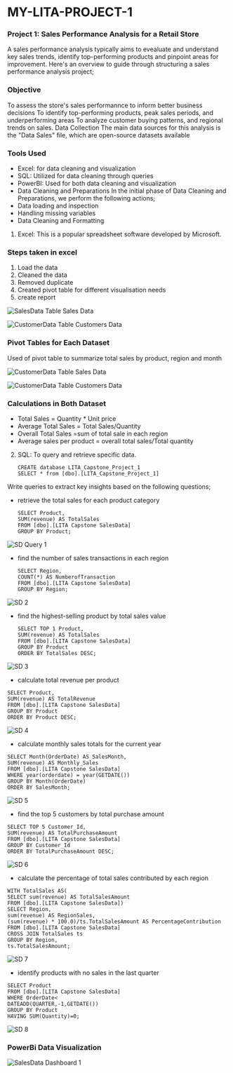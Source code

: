 # MY-LITA-PROJECT-1
### Project 1: Sales Performance Analysis for a Retail Store
A sales performance analysis typically aims to evealuate and understand key sales trends, identify top-performing products and pinpoint areas for improvement. Here's an overview to guide through structuring a sales performance analysis project;

### Objective
To assess the store's sales performannce to inform better business decisions
To identify top-performing products, peak sales periods, and underperforming areas
To analyze customer buying patterns, and regional trends on sales.
Data Collection The main data sources for this analysis is the "Data Sales" file, which are open-source datasets available

### Tools Used

- Excel: for data cleaning and visualization
- SQL: Utilized for data cleaning through queries
- PowerBI: Used for both data cleaning and visualization
- Data Cleaning and Preparations In the initial phase of Data Cleaning and Preparations, we perform the following actions;
- Data loading and inspection
- Handling missing variables
- Data Cleaning and Formatting
  
1. Excel: This is a popular spreadsheet software developed by Microsoft.
### Steps taken in excel
1. Load the data
2. Cleaned the data
3. Removed duplicate
4. Created pivot table for different visualisation needs
5. create report
  
![SalesData Table](https://github.com/user-attachments/assets/2ff6d740-0809-40df-92da-a5de5735d737)
Sales Data


![CustomerData Table](https://github.com/user-attachments/assets/45b8881d-0c45-470b-ad3e-9291e7d1a944)
Customers Data


### Pivot Tables for Each Dataset
Used of pivot table to summarize total sales by product, region and month

![CustomerData Table](https://github.com/user-attachments/assets/be05aa59-cd67-4d0a-8d6f-25ebc9347d6c)
Sales Data


![CustomerData Table](https://github.com/user-attachments/assets/d14455fb-60f6-4487-a0dc-194be1b44179)
Customers Data

### Calculations in Both Dataset
- Total Sales =   Quantity * Unit price
- Average Total Sales = Total Sales/Quantity
- Overall Total Sales =sum of total sale in each region
- Average sales per product = overall total sales/Total quantity

  
2. SQL: To query and retrieve specific data.

   ```
   CREATE database LITA_Capstone_Project_1
   SELECT * from [dbo].[LITA_Capstone_Project_1]
   ```

Write queries to extract key insights based on the following questions;

- retrieve the total sales for each product category
  
   ```
   SELECT Product,
   SUM(revenue) AS TotalSales
   FROM [dbo].[LITA Capstone SalesData]
   GROUP BY Product;
   ```
  
![SD Query 1](https://github.com/user-attachments/assets/2f16b1bd-7d50-44f9-bf0c-22d7c720c480)

- find the number of sales transactions in each region
  
   ```
   SELECT Region,
   COUNT(*) AS NumberofTransaction
   FROM [dbo].[LITA Capstone SalesData]
   GROUP BY Region;
   ```
![SD 2](https://github.com/user-attachments/assets/52558fb3-cb05-400c-aca3-dfd2bdf4f452)


- find the highest-selling product by total sales value
  
  ```
  SELECT TOP 1 Product,
  SUM(revenue) AS TotalSales
  FROM [dbo].[LITA Capstone SalesData]
  GROUP BY Product
  ORDER BY TotalSales DESC;
  ```
![SD 3](https://github.com/user-attachments/assets/8268c0b0-c4f6-44f5-9b88-68e2bedb2630)

  
- calculate total revenue per product
  
 ```
 SELECT Product,
 SUM(revenue) AS TotalRevenue
 FROM [dbo].[LITA Capstone SalesData]
 GROUP BY Product
 ORDER BY Product DESC;
 ```
![SD 4](https://github.com/user-attachments/assets/0020fe00-af8e-4b0a-8bbd-c95d2bd104e1)


- calculate monthly sales totals for the current year
  
 ```
 SELECT Month(OrderDate) AS SalesMonth,
 SUM(revenue) AS Monthly_Sales
 FROM [dbo].[LITA Capstone SalesData]
 WHERE year(orderdate) = year(GETDATE())
 GROUP BY Month(OrderDate)
 ORDER BY SalesMonth;
 ```
![SD 5](https://github.com/user-attachments/assets/7100d2fe-dae9-42f2-a80a-f28ace74d795)



- find the top 5 customers by total purchase amount
  
 ```
 SELECT TOP 5 Customer_Id,
 SUM(revenue) AS TotalPurchaseAmount
 FROM [dbo].[LITA Capstone SalesData]
 GROUP BY Customer_Id
 ORDER BY TotalPurchaseAmount DESC;
 ```
![SD 6](https://github.com/user-attachments/assets/2f81a108-ebc7-421f-adea-75cdfe893605)


- calculate the percentage of total sales contributed by each region
  
 ```
 WITH TotalSales AS(
 SELECT sum(revenue) AS TotalSalesAmount
 FROM [dbo].[LITA Capstone SalesData])
 SELECT Region, 
 sum(revenue) AS RegionSales, 
 (sum(revenue) * 100.0)/ts.TotalSalesAmount AS PercentageContribution
 FROM [dbo].[LITA Capstone SalesData]
 CROSS JOIN TotalSales ts
 GROUP BY Region, 
 ts.TotalSalesAmount;
```
![SD 7](https://github.com/user-attachments/assets/5e01f98e-5c63-45f0-bbc8-db8aa055fad0)


- identify products with no sales in the last quarter
  
 ```
 SELECT Product
 FROM [dbo].[LITA Capstone SalesData]
 WHERE OrderDate<
 DATEADD(QUARTER,-1,GETDATE())
 GROUP BY Product
 HAVING SUM(Quantity)=0;
 ```
![SD 8](https://github.com/user-attachments/assets/e6885d9e-0d53-43d8-9765-120ad5057517)

### PowerBi Data Visualization

![SalesData Dashboard 1](https://github.com/user-attachments/assets/fabd8aff-61d4-44c6-8007-7323eeaf4fec)


  





